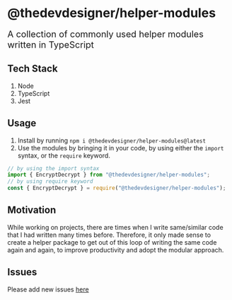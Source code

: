 # @thedevdesigner/helper-modules

<span style="font-size: 20px">A collection of commonly used helper modules written in TypeScript</span>

## Tech Stack

1. Node
2. TypeScript
3. Jest

## Usage

1. Install by running `npm i @thedevdesigner/helper-modules@latest`
2. Use the modules by bringing it in your code, by using either the `import` syntax, or the `require` keyword.

```typescript
// by using the import syntax
import { EncryptDecrypt } from "@thedevdesigner/helper-modules";
// by using require keyword
const { EncryptDecrypt } = require("@thedevdesigner/helper-modules");
```

## Motivation

While working on projects, there are times when I write same/similar code that I had written many times before. Therefore, it only made sense to create a helper package to get out of this loop of writing the same code again and again, to improve productivity and adopt the modular approach.

## Issues

Please add new issues [here]

[here]: https://github.com/the-devdesigner/helper-modules/issues
